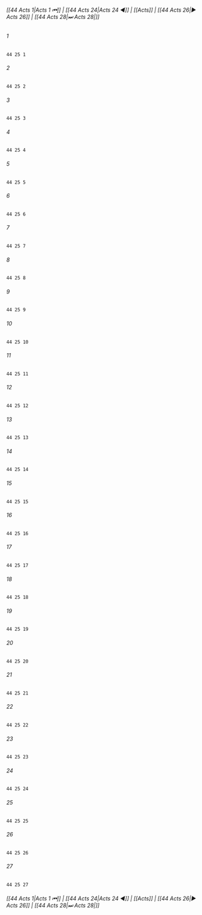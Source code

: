 
###### [[44 Acts 1|Acts 1 ⏮]] | [[44 Acts 24|Acts 24 ◀]] | [[Acts]] | [[44 Acts 26|▶ Acts 26]] | [[44 Acts 28|⏭ Acts 28|]]

###### 1
``` verse
44 25 1 
```
###### 2
``` verse
44 25 2 
```
###### 3
``` verse
44 25 3 
```
###### 4
``` verse
44 25 4 
```
###### 5
``` verse
44 25 5 
```
###### 6
``` verse
44 25 6 
```
###### 7
``` verse
44 25 7 
```
###### 8
``` verse
44 25 8 
```
###### 9
``` verse
44 25 9 
```
###### 10
``` verse
44 25 10 
```
###### 11
``` verse
44 25 11 
```
###### 12
``` verse
44 25 12 
```
###### 13
``` verse
44 25 13 
```
###### 14
``` verse
44 25 14 
```
###### 15
``` verse
44 25 15 
```
###### 16
``` verse
44 25 16 
```
###### 17
``` verse
44 25 17 
```
###### 18
``` verse
44 25 18 
```
###### 19
``` verse
44 25 19 
```
###### 20
``` verse
44 25 20 
```
###### 21
``` verse
44 25 21 
```
###### 22
``` verse
44 25 22 
```
###### 23
``` verse
44 25 23 
```
###### 24
``` verse
44 25 24 
```
###### 25
``` verse
44 25 25 
```
###### 26
``` verse
44 25 26 
```
###### 27
``` verse
44 25 27 
```

###### [[44 Acts 1|Acts 1 ⏮]] | [[44 Acts 24|Acts 24 ◀]] | [[Acts]] | [[44 Acts 26|▶ Acts 26]] | [[44 Acts 28|⏭ Acts 28|]]

